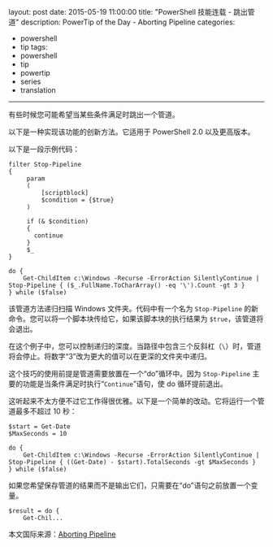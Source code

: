 ﻿layout: post
date: 2015-05-19 11:00:00
title: "PowerShell 技能连载 - 跳出管道"
description: PowerTip of the Day - Aborting Pipeline
categories:
- powershell
- tip
tags:
- powershell
- tip
- powertip
- series
- translation
---
有些时候您可能希望当某些条件满足时跳出一个管道。

以下是一种实现该功能的创新方法。它适用于 PowerShell 2.0 以及更高版本。

以下是一段示例代码：

    filter Stop-Pipeline 
    {
         param
         (
             [scriptblock]
             $condition = {$true}
         )
    
         if (& $condition) 
         {
           continue
         }
         $_
    }
    
    do {
        Get-ChildItem c:\Windows -Recurse -ErrorAction SilentlyContinue | Stop-Pipeline { ($_.FullName.ToCharArray() -eq '\').Count -gt 3 } 
    } while ($false)

该管道方法递归扫描 Windows 文件夹。代码中有一个名为 `Stop-Pipeline` 的新命令。您可以将一个脚本块传给它，如果该脚本块的执行结果为 `$true`，该管道将会退出。

在这个例子中，您可以控制递归的深度。当路径中包含三个反斜杠（`\`）时，管道将会停止。将数字“3”改为更大的值可以在更深的文件夹中递归。

这个技巧的使用前提是管道需要放置在一个“do”循环中。因为 `Stop-Pipeline` 主要的功能是当条件满足时执行“`Continue`”语句，使 do 循环提前退出。

这听起来不太方便不过它工作得很优雅。以下是一个简单的改动。它将运行一个管道最多不超过 10 秒：

    $start = Get-Date
    $MaxSeconds = 10
    
    do {
        Get-ChildItem c:\Windows -Recurse -ErrorAction SilentlyContinue | Stop-Pipeline { ((Get-Date) - $start).TotalSeconds -gt $MaxSeconds } 
    } while ($false)

如果您希望保存管道的结果而不是输出它们，只需要在“do”语句之前放置一个变量。

    $result = do {
        Get-Chil...

<!--more-->
本文国际来源：[Aborting Pipeline](http://community.idera.com/powershell/powertips/b/tips/posts/aborting-pipeline)
